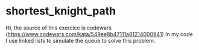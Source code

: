 # shortest_knight_path
Hi, the source of this exercice is codewars (https://www.codewars.com/kata/549ee8b47111a81214000941)
In my code I use linked lists to simulate the queue to solve this problem.

